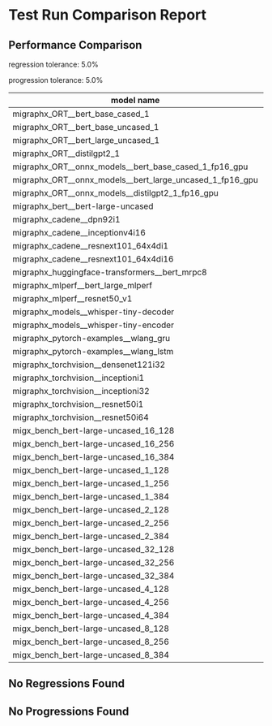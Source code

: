 # Test Run Comparison Report

## Performance Comparison

regression tolerance: 5.0%

progression tolerance: 5.0%

|model name|exit_status|analysis|old_time_ms|new_time_ms|change_ms|percent_change|
|---|---|---|---|---|---|---|
|migraphx_ORT__bert_base_cased_1|PASS|progression|100.6|95.3542|-5.2457|-5.21%|
|migraphx_ORT__bert_base_uncased_1|PASS|regression|85.5152|92.0965|6.5813|7.7%|
|migraphx_ORT__bert_large_uncased_1|PASS|regression|255.7613|268.6228|12.8614|5.03%|
|migraphx_ORT__distilgpt2_1|PASS|progression|34.7577|30.6057|-4.152|-11.95%|
|migraphx_ORT__onnx_models__bert_base_cased_1_fp16_gpu|Numerics|progression|95.6288|84.9673|-10.6615|-11.15%|
|migraphx_ORT__onnx_models__bert_large_uncased_1_fp16_gpu|Numerics|within tol|256.1606|248.8509|-7.3097|-2.85%|
|migraphx_ORT__onnx_models__distilgpt2_1_fp16_gpu|Numerics|regression|39.5567|43.0542|3.4975|8.84%|
|migraphx_bert__bert-large-uncased|PASS|progression|622.3634|386.8141|-235.5493|-37.85%|
|migraphx_cadene__dpn92i1|PASS|progression|175.8097|164.9006|-10.9091|-6.21%|
|migraphx_cadene__inceptionv4i16|PASS|within tol|5533.3048|5568.9351|35.6303|0.64%|
|migraphx_cadene__resnext101_64x4di1|PASS|within tol|315.8371|323.8049|7.9678|2.52%|
|migraphx_cadene__resnext101_64x4di16|PASS|progression|5960.7187|5105.9581|-854.7606|-14.34%|
|migraphx_huggingface-transformers__bert_mrpc8|PASS|regression|374.3014|396.4346|22.1332|5.91%|
|migraphx_mlperf__bert_large_mlperf|Numerics|within tol|418.6483|422.3221|3.6738|0.88%|
|migraphx_mlperf__resnet50_v1|PASS|progression|305.2791|105.6898|-199.5894|-65.38%|
|migraphx_models__whisper-tiny-decoder|PASS|progression|32.8668|31.2187|-1.6482|-5.01%|
|migraphx_models__whisper-tiny-encoder|Numerics|within tol|183.8216|184.6311|0.8095|0.44%|
|migraphx_pytorch-examples__wlang_gru|PASS|progression|82.865|77.0818|-5.7832|-6.98%|
|migraphx_pytorch-examples__wlang_lstm|PASS|regression|45.0617|54.2754|9.2137|20.45%|
|migraphx_torchvision__densenet121i32|PASS|within tol|1486.4277|1500.5231|14.0954|0.95%|
|migraphx_torchvision__inceptioni1|PASS|within tol|207.2307|206.9669|-0.2638|-0.13%|
|migraphx_torchvision__inceptioni32|PASS|within tol|5823.7291|5788.2096|-35.5195|-0.61%|
|migraphx_torchvision__resnet50i1|PASS|within tol|86.0518|84.1824|-1.8693|-2.17%|
|migraphx_torchvision__resnet50i64|PASS|within tol|5513.1507|5377.8785|-135.2722|-2.45%|
|migx_bench_bert-large-uncased_16_128|PASS|within tol|2624.4753|2687.3981|62.9228|2.4%|
|migx_bench_bert-large-uncased_16_256|PASS|within tol|4218.6725|4061.0236|-157.649|-3.74%|
|migx_bench_bert-large-uncased_16_384|Numerics|within tol|5649.0951|5871.2278|222.1327|3.93%|
|migx_bench_bert-large-uncased_1_128|PASS|regression|163.9152|174.9462|11.031|6.73%|
|migx_bench_bert-large-uncased_1_256|PASS|progression|282.3755|259.3032|-23.0723|-8.17%|
|migx_bench_bert-large-uncased_1_384|PASS|within tol|369.5251|367.0282|-2.4969|-0.68%|
|migx_bench_bert-large-uncased_2_128|PASS|within tol|417.2535|429.8498|12.5963|3.02%|
|migx_bench_bert-large-uncased_2_256|PASS|within tol|578.7403|601.461|22.7206|3.93%|
|migx_bench_bert-large-uncased_2_384|PASS|within tol|810.2086|815.4325|5.2239|0.64%|
|migx_bench_bert-large-uncased_32_128|PASS|progression|5752.0361|5135.9175|-616.1186|-10.71%|
|migx_bench_bert-large-uncased_32_256|PASS|within tol|7876.0438|8212.7286|336.6848|4.27%|
|migx_bench_bert-large-uncased_32_384|Numerics|within tol|11519.1179|11542.6226|23.5047|0.2%|
|migx_bench_bert-large-uncased_4_128|PASS|progression|1081.1374|713.3931|-367.7444|-34.01%|
|migx_bench_bert-large-uncased_4_256|PASS|progression|1212.111|1102.5263|-109.5847|-9.04%|
|migx_bench_bert-large-uncased_4_384|PASS|progression|1721.9153|1536.0955|-185.8199|-10.79%|
|migx_bench_bert-large-uncased_8_128|PASS|progression|2631.4614|1523.8907|-1107.5707|-42.09%|
|migx_bench_bert-large-uncased_8_256|PASS|regression|2108.4654|2554.8697|446.4043|21.17%|
|migx_bench_bert-large-uncased_8_384|PASS|within tol|2963.7493|2940.3196|-23.4298|-0.79%|

## No Regressions Found

## No Progressions Found

